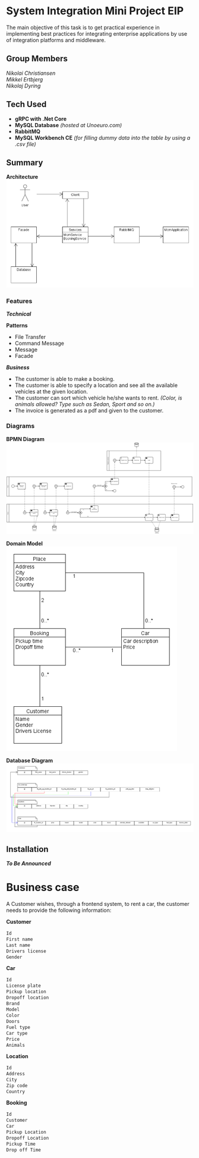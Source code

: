 # System Integration Mini Project EIP
The main objective of this task is to get practical experience in implementing best practices for integrating enterprise applications by use of integration platforms and middleware.

## Group Members
*Nikolai Christiansen*  
*Mikkel Ertbjerg*  
*Nikolaj Dyring*



## Tech Used
* **gRPC with .Net Core**
* **MySQL Database** *(hosted at Unoeuro.com)*
* **RabbitMQ**
* **MySQL Workbench CE** *(for filling dummy data into the table by using a .csv file)*

## Summary
**Architecture**
![Architecture](https://github.com/mikkelertbjerg/SystemIntegration/blob/master/EMI/Architecture.png)

### Features
**_Technical_**


**Patterns**
* File Transfer
* Command Message
* Message
* Facade


**_Business_**
* The customer is able to make a booking.
* The customer is able to specify a location and see all the available vehicles at the given location.
* The customer can sort which vehicle he/she wants to rent. *(Color, is animals allowed? Type such as Sedan, Sport and so on.)*
* The invoice is generated as a pdf and given to the customer.

### Diagrams
**BPMN Diagram**
![BPMN Diagram](https://github.com/mikkelertbjerg/SystemIntegration/blob/master/EMI/Diagrams/BPMN_Diagram.png)

**Domain Model**
![Domain Model](https://github.com/mikkelertbjerg/SystemIntegration/blob/master/EMI/Diagrams/DomainModelBE.png)

**Database Diagram**
![Database Diagram](https://github.com/mikkelertbjerg/SystemIntegration/blob/master/EMI/Diagrams/DatabaseDiagram.png)

## Installation
**_To Be Announced_**


# Business case

A Customer wishes, through a frontend system, to rent a car, the customer needs to provide the following information:

**Customer**
```
Id
First name
Last name
Drivers license
Gender
```
**Car**
```
Id
License plate
Pickup location
Dropoff location
Brand
Model
Color
Doors
Fuel type
Car type 
Price
Animals
```
**Location**
```
Id
Address
City
Zip code
Country
```
**Booking**
```
Id
Customer
Car
Pickup Location
Dropoff Location
Pickup Time
Drop off Time
```
